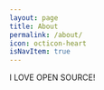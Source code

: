 ```yaml
---
layout: page
title: About
permalink: /about/
icon: octicon-heart
isNavItem: true
---
```


I LOVE OPEN SOURCE!
